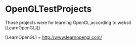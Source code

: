 # OpenGLTestProjects
Those projects were for learning OpenGL,according to websit [LearnOpenGL][] 

[LearnOpenGL] = http://www.learnopengl.com/
